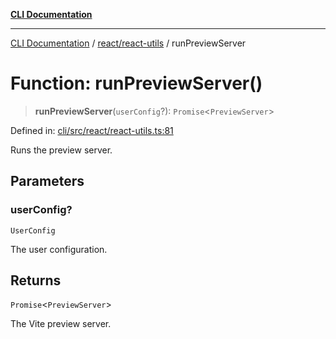 [**CLI Documentation**](../../../README.md)

***

[CLI Documentation](../../../README.md) / [react/react-utils](../README.md) / runPreviewServer

# Function: runPreviewServer()

> **runPreviewServer**(`userConfig`?): `Promise`\<`PreviewServer`\>

Defined in: [cli/src/react/react-utils.ts:81](https://github.com/stonemjs/cli/blob/a8ddb59abbd77ddb2870c689c0c7e80297d24c5a/src/react/react-utils.ts#L81)

Runs the preview server.

## Parameters

### userConfig?

`UserConfig`

The user configuration.

## Returns

`Promise`\<`PreviewServer`\>

The Vite preview server.
